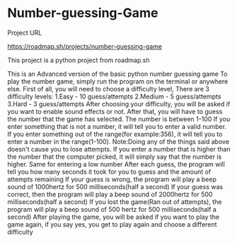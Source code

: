 # Number-guessing-Game
Project URL



https://roadmap.sh/projects/number-guessing-game





This project is a python project from roadmap.sh





This is an Advanced version of the basic python number guessing game
To play the number game, simply run the program on the terminal or anywhere else.
First of all, you will need to choose a difficulty level,
There are 3 difficulty levels:
    1.Easy - 10 guess/attempts
    2.Medium - 5 guess/attempts
    3.Hard - 3 guess/attempts
After choosing your difficulty, you will be asked if you want to enable sound effects or not.
After that, you will have to guess the number that the game has selected.
The number is between 1-100
If you enter something that is not a number, it will tell you to enter a valid number.
If you enter something out of the range(for example:356), it will tell you to enter a number in the range(1-100).
Note:Doing any of the things said above doesn't cause you to lose attempts.
If you enter a number that is higher than the number that the computer picked, it will simply say that the number is higher.
Same for entering a low number
After each guess, the program will tell you how many seconds it took for you to guess and the amount of attempts remaining
If your guess is wrong, the program will play a beep sound of 1000hertz for 500 milliseconds(half a second)
If your guess was correct, then the program will play a beep sound of 2000hertz for 500 milliseconds(half a second)
If you lost the game(Ran out of attempts), the program will play a beep sound of 500 hertz for 500 milliseconds(half a second)
After playing the game, you will be asked if you want to play the game again, if you say yes, you get to play again and choose a different difficulty

